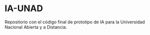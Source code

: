 # IA-UNAD
Repositorio con el código final de prototipo de IA para la Universidad Nacional Abierta y a Distancia.
